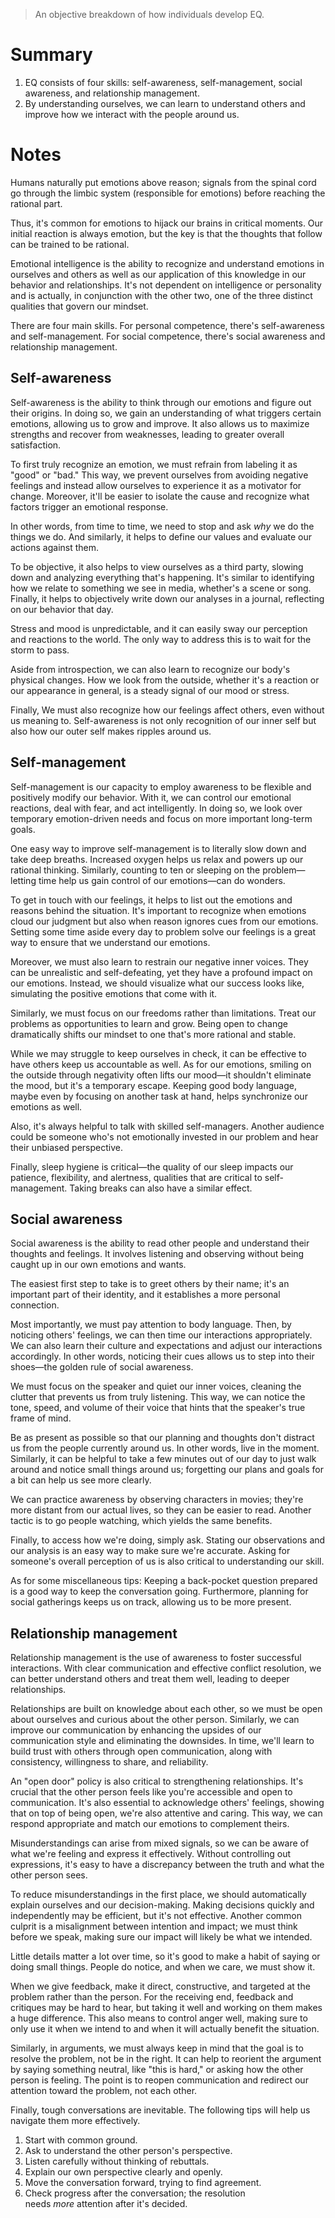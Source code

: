 > An objective breakdown of how individuals develop EQ.

# Summary
1. EQ consists of four skills: self-awareness, self-management, social awareness, and relationship management.
2. By understanding ourselves, we can learn to understand others and improve how we interact with the people around us.

# Notes
Humans naturally put emotions above reason; signals from the spinal cord go through the limbic system (responsible for emotions) before reaching the rational part.

Thus, it's common for emotions to hijack our brains in critical moments. Our initial reaction is always emotion, but the key is that the thoughts that follow can be trained to be rational.

Emotional intelligence is the ability to recognize and understand emotions in ourselves and others as well as our application of this knowledge in our behavior and relationships. It's not dependent on intelligence or personality and is actually, in conjunction with the other two, one of the three distinct qualities that govern our mindset.

There are four main skills. For personal competence, there's self-awareness and self-management. For social competence, there's social awareness and relationship management.

## Self-awareness
Self-awareness is the ability to think through our emotions and figure out their origins. In doing so, we gain an understanding of what triggers certain emotions, allowing us to grow and improve. It also allows us to maximize strengths and recover from weaknesses, leading to greater overall satisfaction.

To first truly recognize an emotion, we must refrain from labeling it as "good" or "bad." This way, we prevent ourselves from avoiding negative feelings and instead allow ourselves to experience it as a motivator for change. Moreover, it'll be easier to isolate the cause and recognize what factors trigger an emotional response.

In other words, from time to time, we need to stop and ask _why_ we do the things we do. And similarly, it helps to define our values and evaluate our actions against them.

To be objective, it also helps to view ourselves as a third party, slowing down and analyzing everything that's happening. It's similar to identifying how we relate to something we see in media, whether's a scene or song. Finally, it helps to objectively write down our analyses in a journal, reflecting on our behavior that day.

Stress and mood is unpredictable, and it can easily sway our perception and reactions to the world. The only way to address this is to wait for the storm to pass.

Aside from introspection, we can also learn to recognize our body's physical changes. How we look from the outside, whether it's a reaction or our appearance in general, is a steady signal of our mood or stress.

Finally, We must also recognize how our feelings affect others, even without us meaning to. Self-awareness is not only recognition of our inner self but also how our outer self makes ripples around us.

## Self-management
Self-management is our capacity to employ awareness to be flexible and positively modify our behavior. With it, we can control our emotional reactions, deal with fear, and act intelligently. In doing so, we look over temporary emotion-driven needs and focus on more important long-term goals.

One easy way to improve self-management is to literally slow down and take deep breaths. Increased oxygen helps us relax and powers up our rational thinking. Similarly, counting to ten or sleeping on the problem—letting time help us gain control of our emotions—can do wonders.

To get in touch with our feelings, it helps to list out the emotions and reasons behind the situation. It's important to recognize when emotions cloud our judgment but also when reason ignores cues from our emotions. Setting some time aside every day to problem solve our feelings is a great way to ensure that we understand our emotions.

Moreover, we must also learn to restrain our negative inner voices. They can be unrealistic and self-defeating, yet they have a profound impact on our emotions. Instead, we should visualize what our success looks like, simulating the positive emotions that come with it.

Similarly, we must focus on our freedoms rather than limitations. Treat our problems as opportunities to learn and grow. Being open to change dramatically shifts our mindset to one that's more rational and stable.

While we may struggle to keep ourselves in check, it can be effective to have others keep us accountable as well. As for our emotions, smiling on the outside through negativity often lifts our mood—it shouldn't eliminate the mood, but it's a temporary escape. Keeping good body language, maybe even by focusing on another task at hand, helps synchronize our emotions as well.

Also, it's always helpful to talk with skilled self-managers. Another audience could be someone who's not emotionally invested in our problem and hear their unbiased perspective.

Finally, sleep hygiene is critical—the quality of our sleep impacts our patience, flexibility, and alertness, qualities that are critical to self-management. Taking breaks can also have a similar effect.

## Social awareness
Social awareness is the ability to read other people and understand their thoughts and feelings. It involves listening and observing without being caught up in our own emotions and wants.

The easiest first step to take is to greet others by their name; it's an important part of their identity, and it establishes a more personal connection.

Most importantly, we must pay attention to body language. Then, by noticing others' feelings, we can then time our interactions appropriately. We can also learn their culture and expectations and adjust our interactions accordingly. In other words, noticing their cues allows us to step into their shoes—the golden rule of social awareness.

We must focus on the speaker and quiet our inner voices, cleaning the clutter that prevents us from truly listening. This way, we can notice the tone, speed, and volume of their voice that hints that the speaker's true frame of mind.

Be as present as possible so that our planning and thoughts don't distract us from the people currently around us. In other words, live in the moment. Similarly, it can be helpful to take a few minutes out of our day to just walk around and notice small things around us; forgetting our plans and goals for a bit can help us see more clearly.

We can practice awareness by observing characters in movies; they're more distant from our actual lives, so they can be easier to read. Another tactic is to go people watching, which yields the same benefits.

Finally, to access how we're doing, simply ask. Stating our observations and our analysis is an easy way to make sure we're accurate. Asking for someone's overall perception of us is also critical to understanding our skill.

As for some miscellaneous tips: Keeping a back-pocket question prepared is a good way to keep the conversation going. Furthermore, planning for social gatherings keeps us on track, allowing us to be more present.

## Relationship management
Relationship management is the use of awareness to foster successful interactions. With clear communication and effective conflict resolution, we can better understand others and treat them well, leading to deeper relationships.

Relationships are built on knowledge about each other, so we must be open about ourselves and curious about the other person. Similarly, we can improve our communication by enhancing the upsides of our communication style and eliminating the downsides. In time, we'll learn to build trust with others through open communication, along with consistency, willingness to share, and reliability.

An "open door" policy is also critical to strengthening relationships. It's crucial that the other person feels like you're accessible and open to communication. It's also essential to acknowledge others' feelings, showing that on top of being open, we're also attentive and caring. This way, we can respond appropriate and match our emotions to complement theirs.

Misunderstandings can arise from mixed signals, so we can be aware of what we're feeling and express it effectively. Without controlling out expressions, it's easy to have a discrepancy between the truth and what the other person sees.

To reduce misunderstandings in the first place, we should automatically explain ourselves and our decision-making. Making decisions quickly and independently may be efficient, but it's not effective. Another common culprit is a misalignment between intention and impact; we must think before we speak, making sure our impact will likely be what we intended.

Little details matter a lot over time, so it's good to make a habit of saying or doing small things. People do notice, and when we care, we must show it.

When we give feedback, make it direct, constructive, and targeted at the problem rather than the person. For the receiving end, feedback and critiques may be hard to hear, but taking it well and working on them makes a huge difference. This also means to control anger well, making sure to only use it when we intend to and when it will actually benefit the situation.

Similarly, in arguments, we must always keep in mind that the goal is to resolve the problem, not be in the right. It can help to reorient the argument by saying something neutral, like "this is hard," or asking how the other person is feeling. The point is to reopen communication and redirect our attention toward the problem, not each other.

Finally, tough conversations are inevitable. The following tips will help us navigate them more effectively.
1. Start with common ground.
2. Ask to understand the other person's perspective.
3. Listen carefully without thinking of rebuttals.
4. Explain our own perspective clearly and openly.
5. Move the conversation forward, trying to find agreement.
6. Check progress after the conversation; the resolution needs _more_ attention after it's decided.